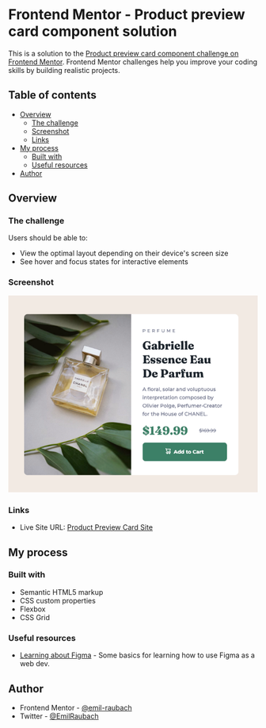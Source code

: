 # Frontend Mentor - Product preview card component solution

This is a solution to the [Product preview card component challenge on Frontend Mentor](https://www.frontendmentor.io/challenges/product-preview-card-component-GO7UmttRfa). Frontend Mentor challenges help you improve your coding skills by building realistic projects.

## Table of contents

- [Overview](#overview)
  - [The challenge](#the-challenge)
  - [Screenshot](#screenshot)
  - [Links](#links)
- [My process](#my-process)
  - [Built with](#built-with)
  - [Useful resources](#useful-resources)
- [Author](#author)

## Overview

### The challenge

Users should be able to:

- View the optimal layout depending on their device's screen size
- See hover and focus states for interactive elements

### Screenshot

![](./images/screenshot.png)

### Links

- Live Site URL: [Product Preview Card Site](https://inspiring-starlight-759f4a.netlify.app/)

## My process

### Built with

- Semantic HTML5 markup
- CSS custom properties
- Flexbox
- CSS Grid

### Useful resources

- [Learning about Figma](https://www.smashingmagazine.com/2020/09/figma-developers-guide/) - Some basics for learning how to use Figma as a web dev.

## Author

- Frontend Mentor - [@emil-raubach](https://www.frontendmentor.io/profile/emil-raubach)
- Twitter - [@EmilRaubach](https://www.twitter.com/EmilRaubach)
